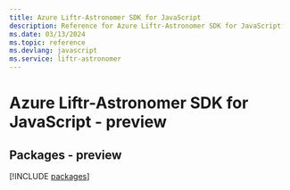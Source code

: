 ```yaml
---
title: Azure Liftr-Astronomer SDK for JavaScript
description: Reference for Azure Liftr-Astronomer SDK for JavaScript
ms.date: 03/13/2024
ms.topic: reference
ms.devlang: javascript
ms.service: liftr-astronomer
---
```

# Azure Liftr-Astronomer SDK for JavaScript - preview
## Packages - preview
[!INCLUDE [packages](liftr-astronomer-index.md)]
